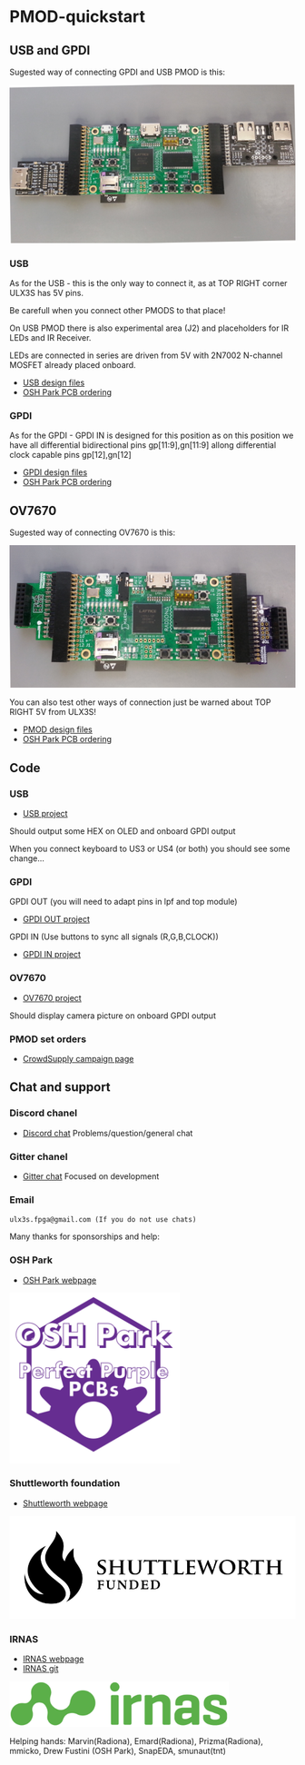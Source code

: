 # PMOD-quickstart

## USB and GPDI

Sugested way of connecting GPDI and USB PMOD is this:

![PMOD_USB_GPDI](pic/GPDI_USB.png)

### USB

As for the USB - this is the only way to connect it, as at TOP RIGHT corner ULX3S has 5V pins.

Be carefull when you connect other PMODS to that place!

On USB PMOD there is also experimental area (J2) and placeholders for IR LEDs and IR Receiver.

LEDs are connected in series are driven from 5V with 2N7002 N-channel MOSFET already placed onboard.

* [USB design files](https://github.com/goran-mahovlic/ulx3s-PMOD/tree/master/USB)
* [OSH Park PCB ordering](https://oshpark.com/shared_projects/TgORPIvj)

### GPDI

As for the GPDI - GPDI IN is designed for this position as on this position we have all differential bidirectional pins gp[11:9],gn[11:9] allong differential clock capable pins gp[12],gn[12]

* [GPDI design files](https://github.com/goran-mahovlic/ulx3s-PMOD/tree/master/GPDI_ULX3S_PMOD)
* [OSH Park PCB ordering](https://oshpark.com/shared_projects/18Ev7IXp)

## OV7670

Sugested way of connecting OV7670 is this:

![PMOD_OV7670](pic/OV7670.png)

You can also test other ways of connection just be warned about TOP RIGHT 5V from ULX3S!

* [PMOD design files](https://github.com/goran-mahovlic/ulx3s-PMOD/tree/master/OV7670)
* [OSH Park PCB ordering](https://oshpark.com/shared_projects/qdydUa2Y)

## Code

### USB

* [USB project](https://github.com/emard/ulx3s-misc/tree/master/examples/usb/proj/lattice/ulx3s/usbhid_host)

Should output some HEX on OLED and onboard GPDI output

When you connect keyboard to US3 or US4 (or both) you should see some change...

### GPDI

GPDI OUT (you will need to adapt pins in lpf and top module)

* [GPDI OUT project](https://github.com/emard/ulx3s-misc/tree/master/examples/dvi)

GPDI IN (Use buttons to sync all signals (R,G,B,CLOCK))

* [GPDI IN project](https://github.com/emard/ulx3s-misc/tree/master/examples/dvi_in)

### OV7670

* [OV7670 project](https://github.com/emard/ulx3s-misc/tree/master/examples/ov7670_dvi/proj/ulx3s_ov7670_dvi)

Should display camera picture on onboard GPDI output

### PMOD set orders

* [CrowdSupply campaign page](https://www.crowdsupply.com/radiona/ulx3s)

## Chat and support

### Discord chanel

* [Discord chat](https://discord.gg/qwMUk6W) Problems/question/general chat

### Gitter chanel

* [Gitter chat](https://gitter.im/ulx3s/Lobby) Focused on development

### Email

    ulx3s.fpga@gmail.com (If you do not use chats)

Many thanks for sponsorships and help:

### OSH Park

* [OSH Park webpage](https://oshpark.com/)

<img src="pic/HexLogo-Purple.svg" width="300" height="300"> 

### Shuttleworth foundation

* [Shuttleworth webpage](https://shuttleworthfoundation.org/)

![Shuttleworth](https://github.com/ShuttleworthFoundation/Logos/blob/master/Shuttleworth%20Funded/Shuttleworth%20Funded%20Black/Shuttleworth%20Funded.svg)

### IRNAS

* [IRNAS webpage](https://www.irnas.eu/)
* [IRNAS git](https://github.com/IRNAS)
	
<img src="https://github.com/IRNAS/smartparks-rhino-tracker-mechanics/blob/master/logo/irnas-logo.png" height="80">

Helping hands: Marvin(Radiona), Emard(Radiona), Prizma(Radiona), mmicko, Drew Fustini (OSH Park), SnapEDA, smunaut(tnt)